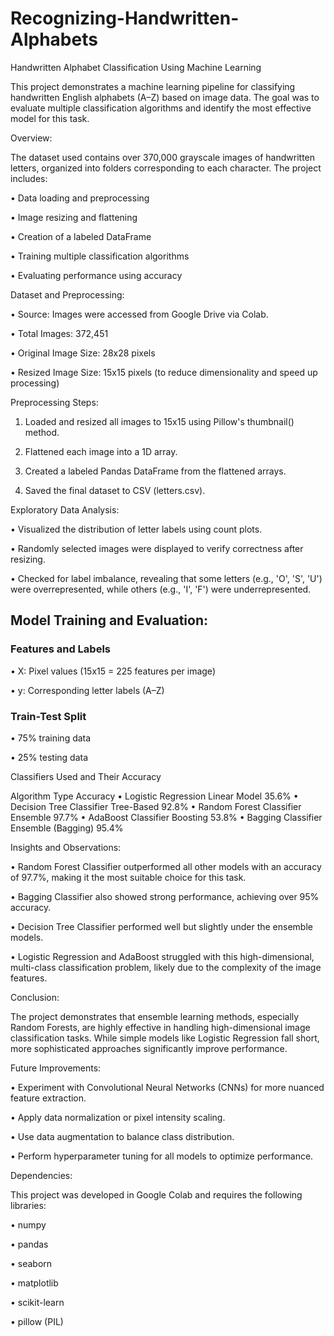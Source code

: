 # Recognizing-Handwritten-Alphabets

Handwritten Alphabet Classification Using Machine Learning

This project demonstrates a machine learning pipeline for classifying handwritten English alphabets (A–Z) based on image data. The goal was to evaluate multiple classification algorithms and identify the most effective model for this task.

Overview:

The dataset used contains over 370,000 grayscale images of handwritten letters, organized into folders corresponding to each character. The project includes:

• Data loading and preprocessing

• Image resizing and flattening

• Creation of a labeled DataFrame

• Training multiple classification algorithms

• Evaluating performance using accuracy

Dataset and Preprocessing:

• Source: Images were accessed from Google Drive via Colab.

• Total Images: 372,451

• Original Image Size: 28x28 pixels

• Resized Image Size: 15x15 pixels (to reduce dimensionality and speed up processing)

Preprocessing Steps:

1. Loaded and resized all images to 15x15 using Pillow's thumbnail() method.

2. Flattened each image into a 1D array.

3. Created a labeled Pandas DataFrame from the flattened arrays.

4. Saved the final dataset to CSV (letters.csv).

Exploratory Data Analysis:

• Visualized the distribution of letter labels using count plots.

• Randomly selected images were displayed to verify correctness after resizing.

• Checked for label imbalance, revealing that some letters (e.g., 'O', 'S', 'U') were overrepresented, while others (e.g., 'I', 'F') were underrepresented.

## Model Training and Evaluation:

### Features and Labels

• X: Pixel values (15x15 = 225 features per image)

• y: Corresponding letter labels (A–Z)

### Train-Test Split

• 75% training data

• 25% testing data

Classifiers Used and Their Accuracy

Algorithm	Type	Accuracy
• Logistic Regression	Linear Model	35.6%
• Decision Tree Classifier	Tree-Based	92.8%
• Random Forest Classifier	Ensemble	97.7%
• AdaBoost Classifier	Boosting	53.8%
• Bagging Classifier	Ensemble (Bagging)	95.4%

Insights and Observations:

• Random Forest Classifier outperformed all other models with an accuracy of 97.7%, making it the most suitable choice for this task.

• Bagging Classifier also showed strong performance, achieving over 95% accuracy.

• Decision Tree Classifier performed well but slightly under the ensemble models.

• Logistic Regression and AdaBoost struggled with this high-dimensional, multi-class classification problem, likely due to the complexity of the image features.

Conclusion:

The project demonstrates that ensemble learning methods, especially Random Forests, are highly effective in handling high-dimensional image classification tasks. While simple models like Logistic Regression fall short, more sophisticated approaches significantly improve performance.

Future Improvements:

• Experiment with Convolutional Neural Networks (CNNs) for more nuanced feature extraction.

• Apply data normalization or pixel intensity scaling.

• Use data augmentation to balance class distribution.

• Perform hyperparameter tuning for all models to optimize performance.

Dependencies:

This project was developed in Google Colab and requires the following libraries:

• numpy

• pandas

• seaborn

• matplotlib

• scikit-learn

• pillow (PIL)
